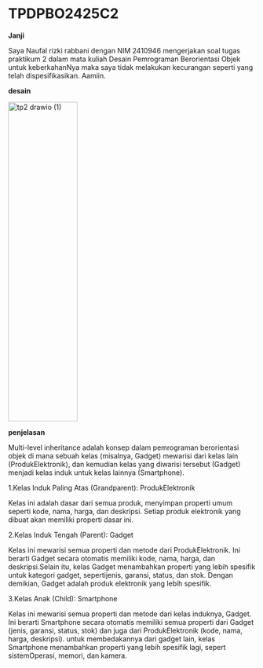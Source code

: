 # TPDPBO2425C2


**Janji**

Saya Naufal rizki rabbani dengan NIM 2410946 mengerjakan soal tugas praktikum 2 dalam mata kuliah Desain Pemrograman Berorientasi Objek untuk keberkahanNya maka saya tidak melakukan kecurangan seperti yang telah dispesifikasikan. Aamiin.

**desain**

<img width="141" height="651" alt="tp2 drawio (1)" src="https://github.com/user-attachments/assets/9269eb2f-806f-42e3-836d-dc0e726dbc8d" />

**penjelasan**

Multi-level inheritance adalah konsep dalam pemrograman berorientasi objek di mana sebuah kelas (misalnya, Gadget) mewarisi dari kelas lain (ProdukElektronik), dan kemudian kelas yang diwarisi tersebut (Gadget) menjadi kelas induk untuk kelas lainnya (Smartphone).


1.Kelas Induk Paling Atas (Grandparent): ProdukElektronik

  Kelas ini adalah dasar dari semua produk, menyimpan properti umum seperti kode, nama, harga, dan deskripsi.
  Setiap produk elektronik yang dibuat akan memiliki properti dasar ini.

2.Kelas Induk Tengah (Parent): Gadget

  Kelas ini mewarisi semua properti dan metode dari ProdukElektronik. Ini berarti Gadget secara otomatis memiliki kode, nama,   harga, dan deskripsi.Selain itu, kelas Gadget menambahkan properti yang lebih spesifik untuk kategori gadget, sepertijenis,   garansi, status, dan stok.
  Dengan demikian, Gadget adalah produk elektronik yang lebih spesifik.

3.Kelas Anak (Child): Smartphone

  Kelas ini mewarisi semua properti dan metode dari kelas induknya, Gadget. Ini berarti Smartphone secara otomatis memiliki     semua properti dari Gadget (jenis, garansi, status, stok) dan juga dari ProdukElektronik (kode, nama, harga, deskripsi).
  untuk membedakannya dari gadget lain, kelas Smartphone menambahkan properti yang lebih spesifik lagi, sepert sistemOperasi,   memori, dan kamera.

